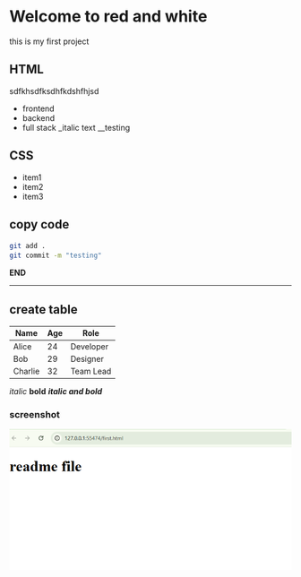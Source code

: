 # Welcome to red and white

this is my first project

## HTML
sdfkhsdfksdhfkdshfhjsd
* frontend
* backend
* full stack
_italic text
__testing

## CSS
- item1
- item2
- item3

## copy code
```bash
git add . 
git commit -m "testing"
```

**END**

---

## create table

| Name     | Age | Role        |
|----------|-----|-------------|
| Alice    | 24  | Developer   |
| Bob      | 29  | Designer    |
| Charlie  | 32  | Team Lead   |

*italic*
**bold**
***italic and bold***

### screenshot
![ss1](ss1.png)